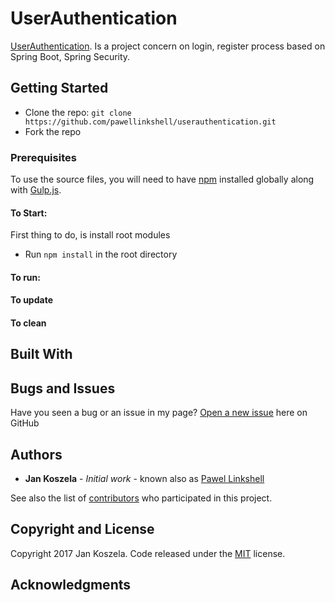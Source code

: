 # UserAuthentication

[UserAuthentication](https://pawellinkshell.github.io/UserAuthentication/). 
Is a project concern on login, register process based on Spring Boot, Spring Security.

## Getting Started

* Clone the repo: `git clone https://github.com/pawellinkshell/userauthentication.git`
* Fork the repo

### Prerequisites

To use the source files, 
you will need to have [npm](https://www.npmjs.com/get-npm?utm_source=house&utm_medium=homepage&utm_campaign=free%20orgs&utm_term=Install%20npm) installed globally along with [Gulp.js](http://gulpjs.com/). 

#### To Start:
First thing to do, is install root modules
* Run `npm install` in the root directory

#### To run:


#### To update


#### To clean


## Built With

## Bugs and Issues

Have you seen a bug or an issue in my page? [Open a new issue](https://github.com/pawellinkshell/userauthentication/issues) here on GitHub

## Authors

* **Jan Koszela** - *Initial work* - known also as [Pawel Linkshell](https://github.com/pawellinkshell)

See also the list of [contributors](https://github.com/pawellinkshell/userauthentication/contributors) who participated in this project.

## Copyright and License

Copyright 2017 Jan Koszela. Code released under the [MIT](https://github.com/pawellinkshell/UserAuthentication/blob/master/LICENSE) license.

## Acknowledgments


